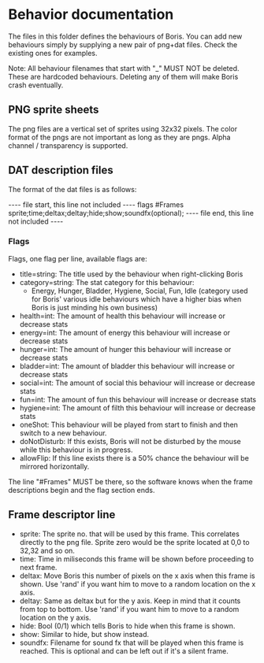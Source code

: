 # Behavior documentation
The files in this folder defines the behaviours of Boris. You can add new behaviours simply by supplying a new pair of png+dat files. Check the existing ones for examples.

Note: All behaviour filenames that start with "_" MUST NOT be deleted. These are hardcoded behaviours. Deleting any of them will make Boris crash eventually.

## PNG sprite sheets
The png files are a vertical set of sprites using 32x32 pixels. The color format of the pngs are not important as long as they are pngs. Alpha channel / transparency is supported.

## DAT description files
The format of the dat files is as follows:

---- file start, this line not included ----
flags
#Frames
sprite;time;deltax;deltay;hide;show;soundfx(optional);
---- file end, this line not included ----

### Flags
Flags, one flag per line, available flags are:
* title=string: The title used by the behaviour when right-clicking Boris
* category=string: The stat category for this behaviour:
  * Energy, Hunger, Bladder, Hygiene, Social, Fun, Idle (category used for Boris' various idle behaviours which have a higher bias when Boris is just minding his own business)
* health=int: The amount of health this behaviour will increase or decrease stats
* energy=int: The amount of energy this behaviour will increase or decrease stats
* hunger=int: The amount of hunger this behaviour will increase or decrease stats
* bladder=int: The amount of bladder this behaviour will increase or decrease stats
* social=int: The amount of social this behaviour will increase or decrease stats
* fun=int: The amount of fun this behaviour will increase or decrease stats
* hygiene=int: The amount of filth this behaviour will increase or decrease stats
* oneShot: This behaviour will be played from start to finish and then switch to a new behaviour.
* doNotDisturb: If this exists, Boris will not be disturbed by the mouse while this behaviour is in progress.
* allowFlip: If this line exists there is a 50% chance the behaviour will be mirrored horizontally.

The line "#Frames" MUST be there, so the software knows when the frame
descriptions begin and the flag section ends.

## Frame descriptor line
* sprite: The sprite no. that will be used by this frame. This correlates directly to the png file. Sprite zero would be the sprite located at 0,0 to 32,32 and so on.
* time: Time in miliseconds this frame will be shown before proceeding to next frame.
* deltax: Move Boris this number of pixels on the x axis when this frame is shown. Use 'rand' if you want him to move to a random location on the x axis.
* deltay: Same as deltax but for the y axis. Keep in mind that it counts from top to bottom. Use 'rand' if you want him to move to a random location on the y axis.
* hide: Bool (0/1) which tells Boris to hide when this frame is shown.
* show: Similar to hide, but show instead.
* soundfx: Filename for sound fx that will be played when this frame is reached. This is optional and can be left out if it's a silent frame.
